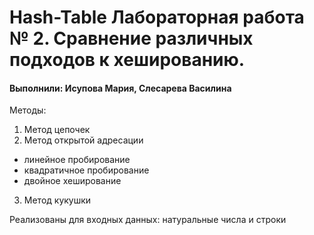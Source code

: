 # Hash-Table Лабораторная работа № 2. Сравнение различных подходов к хешированию.
#### Выполнили: Исупова Мария, Слесарева Василина
Методы:  
1. Метод цепочек
2. Метод открытой адресации
 * линейное пробирование
 * квадратичное пробирование
 * двойное хеширование
3. Метод кукушки 

Реализованы для входных данных: натуральные числа и строки
